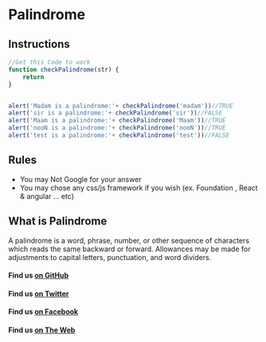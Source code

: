 # Palindrome


## Instructions

```javascript
//Get this Code to work
function checkPalindrome(str) {
    return 
}


alert('Madam is a palindrome:'+ checkPalindrome('madam'))//TRUE
alert('sir is a palindrome:'+ checkPalindrome('sir'))//FALSE
alert('Maam is a palindrome:'+ checkPalindrome('Maam'))//TRUE
alert('nooN is a palindrome:'+ checkPalindrome('nooN'))//TRUE
alert('test is a palindrome:'+ checkPalindrome('test'))//FALSE
```

## Rules
* You may Not Google for your answer
* You may chose any css/js framework if you wish (ex. Foundation , React & angular ... etc)

## What is Palindrome

A palindrome is a word, phrase, number, or other sequence of characters which reads the same backward or forward. Allowances may be made for adjustments to capital letters, punctuation, and word dividers.

#### Find us [on GitHub](https://github.com/greenpioneersolutions)
#### Find us [on Twitter](https://twitter.com/greenpioneerdev)
#### Find us [on Facebook](https://www.facebook.com/Green-Pioneer-Solutions-1023752974341910)
#### Find us [on The Web](http://greenpioneersolutions.com/)